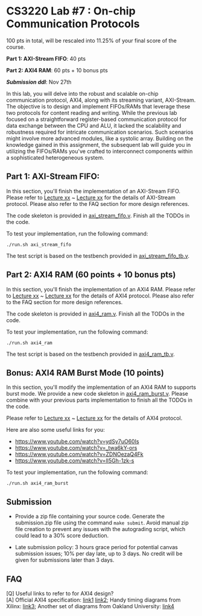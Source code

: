 # CS3220 Lab #7 : On-chip Communication Protocols

100 pts in total, will be rescaled into 11.25% of your final score of the course.  

**Part 1: AXI-Stream FIFO**: 40 pts

**Part 2: AXI4 RAM**: 60 pts + 10 bonus pts

***Submission ddl***: Nov 27th

In this lab, you will delve into the robust and scalable on-chip communication protocol, AXI4, along with its streaming variant, AXI-Stream. The objective is to design and implement FIFOs/RAMs that leverage these two protocols for content reading and writing. While the previous lab focused on a straightforward register-based communication protocol for data exchange between the CPU and ALU, it lacked the scalability and robustness required for intricate communication scenarios. Such scenarios might involve more advanced modules, like a systolic array. Building on the knowledge gained in this assignment, the subsequent lab will guide you in utilizing the FIFOs/RAMs you've crafted to interconnect components within a sophisticated heterogeneous system.

## Part 1: AXI-Stream FIFO: 

In this section, you'll finish the implementation of an AXI-Stream FIFO. Please refer to [Lecture xx](404.com) ~ [Lecture xx](404.com) for the details of AXI-Stream protocol. Please also refer to the FAQ section for more design references.

The code skeleton is provided in [axi_stream_fifo.v](links/to/axi_stream_fifo.v). Finish all the TODOs in the code.

To test your implementation, run the following command:

```./run.sh axi_stream_fifo```

The test script is based on the testbench provided in [axi_stream_fifo_tb.v](links/to/axi_stream_fifo_tb.v).







## Part 2: AXI4 RAM (60 points + 10 bonus pts)
In this section, you'll finish the implementation of an AXI4 RAM. Please refer to [Lecture xx](404.com) ~ [Lecture xx](404.com) for the details of AXI4 protocol. Please also refer to the FAQ section for more design references.

The code skeleton is provided in [axi4_ram.v](links/to/axi4_ram.v). Finish all the TODOs in the code.

To test your implementation, run the following command:

```./run.sh axi4_ram```

The test script is based on the testbench provided in [axi4_ram_tb.v](links/to/axi4_ram_tb.v).


## Bonus: AXI4 RAM Burst Mode (10 points)
In this section, you'll modify the implementation of an AXI4 RAM to supports burst mode. We provide a new code skeleton in [axi4_ram_burst.v](links/to/axi4_ram_burst.v). Please combine with your previous parts implementation to finish all the TODOs in the code.

Please refer to [Lecture xx](404.com) ~ [Lecture xx](404.com) for the details of AXI4 protocol. 

Here are also some useful links for you:
+ https://www.youtube.com/watch?v=ydSy7uO60Is
+ https://www.youtube.com/watch?v=_twa6kY-ors 
+ https://www.youtube.com/watch?v=ZDNOezaQ4Fk 
+ https://www.youtube.com/watch?v=lI5Gh-1zk-s 

To test your implementation, run the following command:

```./run.sh axi4_ram_burst```

## Submission

+ Provide a zip file containing your source code. Generate the submission.zip file using the command `make submit`. Avoid manual zip file creation to prevent any issues with the autograding script, which could lead to a 30% score deduction.
* Late submission policy: 3 hours grace period for potential canvas submission issues; 10% per day late, up to 3 days. No credit will be given for submissions later than 3 days.



## FAQ 
[Q] Useful links to refer to for AXI4 design?\
[A] Official AXI4 specification: [link1](https://developer.arm.com/documentation/ihi0022/g/) [link2](https://documentation-service.arm.com/static/642583d7314e245d086bc8c9?token=); Handy timing diagrams from Xilinx: [link3](https://docs.google.com/presentation/d/1fUulgpJMmuZ_iGeoqGIIaTosDAveB6BM/edit?usp=sharing&ouid=103731133449796992574&rtpof=true&sd=true); Another set of diagrams from Oakland University: [link4](https://www.secs.oakland.edu/~llamocca/Courses/ECE495/Notes%20-%20Unit%205.pdf) 


